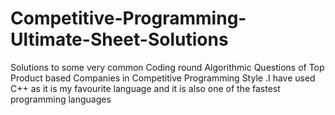 # Competitive-Programming-Ultimate-Sheet-Solutions
Solutions to some very common Coding round Algorithmic Questions of Top Product based Companies in Competitive Programming Style .I have used C++ as it is my favourite language and it is also one of the fastest programming languages
